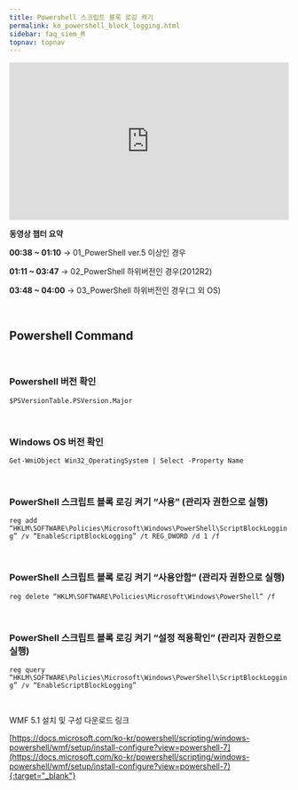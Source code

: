 ```yaml
---
title: Powershell 스크립트 블록 로깅 켜기
permalink: ko_powershell_block_logging.html
sidebar: faq_siem_M
topnav: topnav
---
```


<style>.embed-container { position: relative; padding-bottom: 56.25%; height: 0; overflow: hidden; max-width: 100%; } .embed-container iframe, .embed-container object, .embed-container embed { position: absolute; top: 0; left: 0; width: 100%; height: 100%; }</style><div class='embed-container'><iframe src='https://www.youtube.com/embed/zbNXf4B__68' frameborder='0' allowfullscreen></iframe></div>


__동영상 챕터 요약__

**00:38 ~ 01:10** → 01_PowerShell ver.5 이상인 경우

**01:11 ~ 03:47** → 02_PowerShell 하위버전인 경우(2012R2)

**03:48 ~ 04:00** → 03_PowerShell 하위버전인 경우(그 외 OS)

<br />

## Powershell Command

<br />

### Powershell 버전 확인

`$PSVersionTable.PSVersion.Major`

<br />

### Windows OS 버전 확인

`Get-WmiObject Win32_OperatingSystem | Select -Property Name`

<br />

### PowerShell 스크립트 블록 로깅 켜기 “사용” (관리자 권한으로 실행)

`reg add “HKLM\SOFTWARE\Policies\Microsoft\Windows\PowerShell\ScriptBlockLogging” /v “EnableScriptBlockLogging” /t REG_DWORD /d 1 /f`

<br />

### PowerShell 스크립트 블록 로깅 켜기 “사용안함” (관리자 권한으로 실행)

`reg delete “HKLM\SOFTWARE\Policies\Microsoft\Windows\PowerShell” /f`

<br />

### PowerShell 스크립트 블록 로깅 켜기 “설정 적용확인” (관리자 권한으로 실행)

`reg query “HKLM\SOFTWARE\Policies\Microsoft\Windows\PowerShell\ScriptBlockLogging” /v “EnableScriptBlockLogging”`

<br />

WMF 5.1 설치 및 구성 다운로드 링크

[https://docs.microsoft.com/ko-kr/powershell/scripting/windows-powershell/wmf/setup/install-configure?view=powershell-7](https://docs.microsoft.com/ko-kr/powershell/scripting/windows-powershell/wmf/setup/install-configure?view=powershell-7){:target="_blank"}